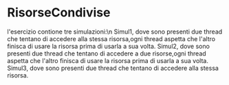 ﻿# RisorseCondivise
l'esercizio contione tre simulazioni:\n
Simul1, dove sono presenti due thread che tentano di accedere alla stessa risorsa,ogni thread aspetta che l'altro finisca di usare la risorsa prima di usarla a sua volta.
Simul2, dove sono presenti due thread che tentano di accedere a due risorse,ogni thread aspetta che l'altro finisca di usare la risorsa prima di usarla a sua volta.
Simul3, dove sono presenti due thread che tentano di accedere alla stessa risorsa.
